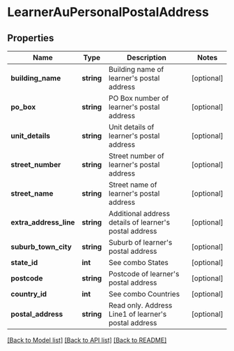 # LearnerAuPersonalPostalAddress

## Properties
Name | Type | Description | Notes
------------ | ------------- | ------------- | -------------
**building_name** | **string** | Building name of learner&#x27;s postal address | [optional] 
**po_box** | **string** | PO Box number of learner&#x27;s postal address | [optional] 
**unit_details** | **string** | Unit details of learner&#x27;s postal address | [optional] 
**street_number** | **string** | Street number of learner&#x27;s postal address | [optional] 
**street_name** | **string** | Street name of learner&#x27;s postal address | [optional] 
**extra_address_line** | **string** | Additional address details of learner&#x27;s postal address | [optional] 
**suburb_town_city** | **string** | Suburb of learner&#x27;s postal address | [optional] 
**state_id** | **int** | See combo States | [optional] 
**postcode** | **string** | Postcode of learner&#x27;s postal address | [optional] 
**country_id** | **int** | See combo Countries | [optional] 
**postal_address** | **string** | Read only. Address Line1 of learner&#x27;s postal address | [optional] 

[[Back to Model list]](../../README.md#documentation-for-models) [[Back to API list]](../../README.md#documentation-for-api-endpoints) [[Back to README]](../../README.md)


